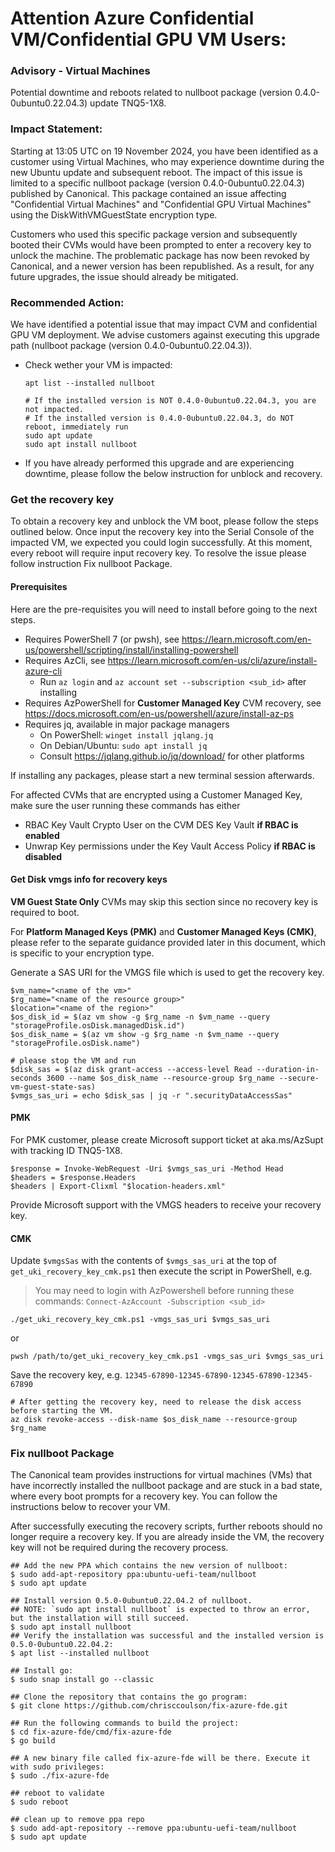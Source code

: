# Attention Azure Confidential VM/Confidential GPU VM Users:

### Advisory - Virtual Machines
Potential downtime and reboots related to nullboot package (version 0.4.0-0ubuntu0.22.04.3) update
TNQ5-1X8.

### Impact Statement: 
Starting at 13:05 UTC on 19 November 2024, you have been identified as a customer using Virtual Machines, who may experience downtime during the new Ubuntu update and subsequent reboot. The impact of this issue is limited to a specific nullboot package (version 0.4.0-0ubuntu0.22.04.3) published by Canonical. This package contained an issue affecting "Confidential Virtual Machines" and "Confidential GPU Virtual Machines" using the DiskWithVMGuestState encryption type.

Customers who used this specific package version and subsequently booted their CVMs would have been prompted to enter a recovery key to unlock the machine. The problematic package has now been revoked by Canonical, and a newer version has been republished. As a result, for any future upgrades, the issue should already be mitigated.


### Recommended Action: 
We have identified a potential issue that may impact CVM and confidential GPU VM deployment. 
We advise customers against executing this upgrade path (nullboot package (version 0.4.0-0ubuntu0.22.04.3)). 
- Check wether your VM is impacted:
    ```
    apt list --installed nullboot

    # If the installed version is NOT 0.4.0-0ubuntu0.22.04.3, you are not impacted.
    # If the installed version is 0.4.0-0ubuntu0.22.04.3, do NOT reboot, immediately run
    sudo apt update
    sudo apt install nullboot
    ```

- If you have already performed this upgrade and are experiencing downtime, please follow the below instruction for unblock and recovery.


### Get the recovery key

To obtain a recovery key and unblock the VM boot, please follow the steps outlined below. Once input the recovery key into the Serial Console of the impacted VM, we expected you could login successfully. At this moment, every reboot will require input recovery key. To resolve the issue please follow instruction Fix nullboot Package.

#### Prerequisites
Here are the pre-requisites you will need to install before going to the next steps.

- Requires PowerShell 7 (or pwsh), see https://learn.microsoft.com/en-us/powershell/scripting/install/installing-powershell
- Requires AzCli, see https://learn.microsoft.com/en-us/cli/azure/install-azure-cli
    - Run `az login` and `az account set --subscription <sub_id>` after installing
- Requires AzPowerShell for <strong>Customer Managed Key</strong> CVM recovery, see https://docs.microsoft.com/en-us/powershell/azure/install-az-ps
- Requires jq, available in major package managers
  - On PowerShell: `winget install jqlang.jq`
  - On Debian/Ubuntu: `sudo apt install jq`
  - Consult https://jqlang.github.io/jq/download/ for other platforms

If installing any packages, please start a new terminal session afterwards.

For affected CVMs that are encrypted using a Customer Managed Key, make sure the user running these commands has either
- RBAC Key Vault Crypto User on the CVM DES Key Vault <strong>if RBAC is enabled</strong>
- Unwrap Key permissions under the Key Vault Access Policy <strong>if RBAC is disabled</strong>

#### Get Disk vmgs info for recovery keys
<strong>VM Guest State Only</strong> CVMs may skip this section since no recovery key is required to boot.

For <strong>Platform Managed Keys (PMK)</strong> and <strong>Customer Managed Keys (CMK)</strong>, please refer to the separate guidance provided later in this document, which is specific to your encryption type.

Generate a SAS URI for the VMGS file which is used to get the recovery key.

```
$vm_name="<name of the vm>"
$rg_name="<name of the resource group>"
$location="<name of the region>"
$os_disk_id = $(az vm show -g $rg_name -n $vm_name --query "storageProfile.osDisk.managedDisk.id")
$os_disk_name = $(az vm show -g $rg_name -n $vm_name --query "storageProfile.osDisk.name")

# please stop the VM and run 
$disk_sas = $(az disk grant-access --access-level Read --duration-in-seconds 3600 --name $os_disk_name --resource-group $rg_name --secure-vm-guest-state-sas)
$vmgs_sas_uri = echo $disk_sas | jq -r ".securityDataAccessSas"
```

#### PMK
For PMK customer, please create Microsoft support ticket at aka.ms/AzSupt with tracking ID TNQ5-1X8.
```
$response = Invoke-WebRequest -Uri $vmgs_sas_uri -Method Head
$headers = $response.Headers 
$headers | Export-Clixml "$location-headers.xml"
```

Provide Microsoft support with the VMGS headers to receive your recovery key.

#### CMK

Update `$vmgsSas` with the contents of `$vmgs_sas_uri` at the top of `get_uki_recovery_key_cmk.ps1`
then execute the script in PowerShell, e.g.

> You may need to login with AzPowershell before running these commands: `Connect-AzAccount -Subscription <sub_id>`

```
./get_uki_recovery_key_cmk.ps1 -vmgs_sas_uri $vmgs_sas_uri
```

or

```
pwsh /path/to/get_uki_recovery_key_cmk.ps1 -vmgs_sas_uri $vmgs_sas_uri
```

Save the recovery key, e.g. `12345-67890-12345-67890-12345-67890-12345-67890`

```
# After getting the recovery key, need to release the disk access before starting the VM.  
az disk revoke-access --disk-name $os_disk_name --resource-group $rg_name
```


### Fix nullboot Package

The Canonical team provides instructions for virtual machines (VMs) that have incorrectly installed the nullboot package and are stuck in a bad state, where every boot prompts for a recovery key. You can follow the instructions below to recover your VM.

After successfully executing the recovery scripts, further reboots should no longer require a recovery key. If you are already inside the VM, the recovery key will not be required during the recovery process.

```
## Add the new PPA which contains the new version of nullboot:
$ sudo add-apt-repository ppa:ubuntu-uefi-team/nullboot
$ sudo apt update

## Install version 0.5.0-0ubuntu0.22.04.2 of nullboot.
## NOTE: `sudo apt install nullboot` is expected to throw an error, but the installation will still succeed.
$ sudo apt install nullboot
## Verify the installation was successful and the installed version is 0.5.0-0ubuntu0.22.04.2:
$ apt list --installed nullboot

## Install go:
$ sudo snap install go --classic

## Clone the repository that contains the go program:
$ git clone https://github.com/chrisccoulson/fix-azure-fde.git

## Run the following commands to build the project:
$ cd fix-azure-fde/cmd/fix-azure-fde
$ go build

## A new binary file called fix-azure-fde will be there. Execute it with sudo privileges:
$ sudo ./fix-azure-fde

## reboot to validate
$ sudo reboot

## clean up to remove ppa repo
$ sudo add-apt-repository --remove ppa:ubuntu-uefi-team/nullboot
$ sudo apt update
```